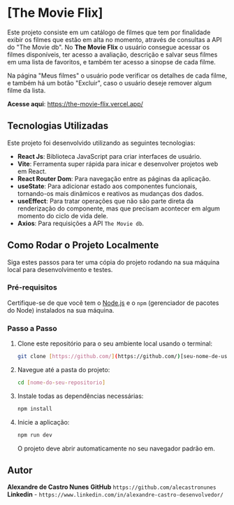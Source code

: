 # [The Movie Flix]

Este projeto consiste em um catálogo de filmes que tem por finalidade exibir os filmes que estão em alta no momento, através de consultas a API do "The Movie db". No **The Movie Flix** o usuário consegue acessar os filmes disponíveis, ter acesso a avaliação, descrição e salvar seus filmes em uma lista de favoritos, e também ter acesso a sinopse de cada filme.

Na página "Meus filmes" o usuário pode verificar os detalhes de cada filme, e também há um botão "Excluir", caso o usuário deseje remover algum filme da lista.

**Acesse aqui**: <https://the-movie-flix.vercel.app/>

## Tecnologias Utilizadas

Este projeto foi desenvolvido utilizando as seguintes tecnologias:

- **React Js**: Biblioteca JavaScript para criar interfaces de usuário.
- **Vite**: Ferramenta super rápida para inicar e desenvolver projetos web em React.
- **React Router Dom**: Para navegação entre as páginas da aplicação.
- **useState**: Para adicionar estado aos componentes funcionais, tornando-os mais dinâmicos e reativos as mudanças dos dados.
- **useEffect**: Para tratar operações que não são parte direta da renderização do componente, mas que precisam acontecer em algum momento do ciclo de vida dele.
- **Axios**: Para requisições a API `The Movie db`.

## Como Rodar o Projeto Localmente

Siga estes passos para ter uma cópia do projeto rodando na sua máquina local para desenvolvimento e testes.

### Pré-requisitos

Certifique-se de que você tem o [Node.js](https://nodejs.org/) e o `npm` (gerenciador de pacotes do Node) instalados na sua máquina.

### Passo a Passo

1.  Clone este repositório para o seu ambiente local usando o terminal:

    ```bash
    git clone [https://github.com/](https://github.com/)[seu-nome-de-usuario]/[nome-do-seu-repositorio].git
    ```

2.  Navegue até a pasta do projeto:

    ```bash
    cd [nome-do-seu-repositorio]
    ```

3.  Instale todas as dependências necessárias:

    ```bash
    npm install
    ```

4.  Inicie a aplicação:

    ```bash
    npm run dev
    ```

    O projeto deve abrir automaticamente no seu navegador padrão em.

## Autor

**Alexandre de Castro Nunes**
**GitHub** `https://github.com/alecastronunes`
**Linkedin** - `https://www.linkedin.com/in/alexandre-castro-desenvolvedor/`
 